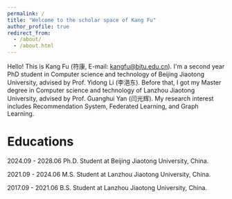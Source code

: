 ```yaml
---
permalink: /
title: "Welcome to the scholar space of Kang Fu"
author_profile: true
redirect_from: 
  - /about/
  - /about.html
---
```


Hello! This is Kang Fu (符康, E-mail: kangfu@bjtu.edu.cn). I'm a second year PhD student in Computer science and technology of Beijing Jiaotong University, advised by Prof. Yidong Li (李浥东). Before that, I got my Master degree in Computer science and technology of Lanzhou Jiaotong University, advised by Prof. Guanghui Yan (闫光辉). My research interest includes Recommendation System, Federated Learning, and Graph Learning.

Educations
======
2024.09 - 2028.06 Ph.D. Student at Beijing Jiaotong University, China.<br>

2021.09 - 2024.06 M.S. Student at Lanzhou Jiaotong University, China.<br>

2017.09 - 2021.06 B.S. Student at Lanzhou Jiaotong University, China.<br>
